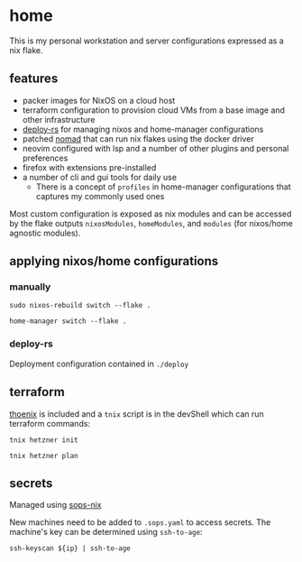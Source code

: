 # home

This is my personal workstation and server configurations expressed as a nix flake.


## features

- packer images for NixOS on a cloud host
- terraform configuration to provision cloud VMs from a base image and other infrastructure
- [deploy-rs](https://github.com/serokell/deploy-rs) for managing nixos and home-manager configurations
- patched [nomad](https://github.com/hashicorp/nomad) that can run nix flakes using the docker driver
- neovim configured with lsp and a number of other plugins and personal preferences
- firefox with extensions pre-installed
- a number of cli and gui tools for daily use
    - There is a concept of `profiles` in home-manager configurations that captures my commonly used ones


Most custom configuration is exposed as nix modules and can be accessed by the flake outputs
`nixosModules`, `homeModules`, and `modules` (for nixos/home agnostic modules).


## applying nixos/home configurations

### manually

`sudo nixos-rebuild switch --flake .`

`home-manager switch --flake .`

### deploy-rs

Deployment configuration contained in `./deploy`

## terraform

[thoenix](https://github.com/justinrubek/thoenix) is included and a `tnix` script is in the devShell which can run terraform commands:

`tnix hetzner init`

`tnix hetzner plan`

## secrets

Managed using [sops-nix](https://github.com/Mic92/sops-nix)

New machines need to be added to `.sops.yaml` to access secrets.
The machine's key can be determined using `ssh-to-age`:

`ssh-keyscan ${ip} | ssh-to-age`

